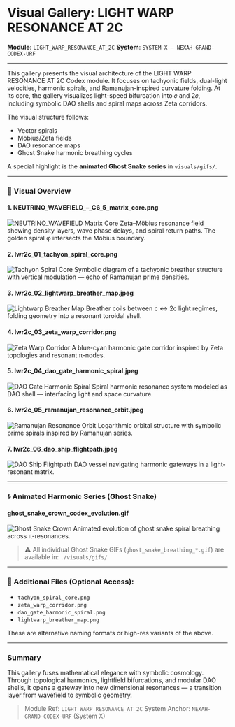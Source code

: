 # Visual Gallery: LIGHT WARP RESONANCE AT 2C

**Module**: `LIGHT_WARP_RESONANCE_AT_2C`
**System**: `SYSTEM X — NEXAH-GRAND-CODEX-URF`

---

This gallery presents the visual architecture of the LIGHT WARP RESONANCE AT 2C Codex module. It focuses on tachyonic fields, dual-light velocities, harmonic spirals, and Ramanujan-inspired curvature folding. At its core, the gallery visualizes light-speed bifurcation into 𝑐 and 2𝑐, including symbolic DAO shells and spiral maps across Zeta corridors.

The visual structure follows:

* Vector spirals
* Möbius/Zeta fields
* DAO resonance maps
* Ghost Snake harmonic breathing cycles

A special highlight is the **animated Ghost Snake series** in `visuals/gifs/`.

---

### 🌌 Visual Overview

#### 1. NEUTRINO\_WAVEFIELD\_–\_C6\_5\_matrix\_core.png

![NEUTRINO\_WAVEFIELD Matrix Core](./visuals/NEUTRINO_WAVEFIELD_–_C6_5_matrix_core.png)
Zeta–Möbius resonance field showing density layers, wave phase delays, and spiral return paths. The golden spiral φ intersects the Möbius boundary.

#### 2. lwr2c\_01\_tachyon\_spiral\_core.png

![Tachyon Spiral Core](./visuals/lwr2c_01_tachyon_spiral_core.png)
Symbolic diagram of a tachyonic breather structure with vertical modulation — echo of Ramanujan prime densities.

#### 3. lwr2c\_02\_lightwarp\_breather\_map.jpeg

![Lightwarp Breather Map](./visuals/lwr2c_02_lightwarp_breather_map.jpeg)
Breather coils between c ↔ 2c light regimes, folding geometry into a resonant toroidal shell.

#### 4. lwr2c\_03\_zeta\_warp\_corridor.png

![Zeta Warp Corridor](./visuals/lwr2c_03_zeta_warp_corridor.png)
A blue-cyan harmonic gate corridor inspired by Zeta topologies and resonant π-nodes.

#### 5. lwr2c\_04\_dao\_gate\_harmonic\_spiral.jpeg

![DAO Gate Harmonic Spiral](./visuals/lwr2c_04_dao_gate_harmonic_spiral.jpeg)
Spiral harmonic resonance system modeled as DAO shell — interfacing light and space curvature.

#### 6. lwr2c\_05\_ramanujan\_resonance\_orbit.jpeg

![Ramanujan Resonance Orbit](./visuals/lwr2c_05_ramanujan_resonance_orbit.jpeg)
Logarithmic orbital structure with symbolic prime spirals inspired by Ramanujan series.

#### 7. lwr2c\_06\_dao\_ship\_flightpath.jpeg

![DAO Ship Flightpath](./visuals/lwr2c_06_dao_ship_flightpath.jpeg)
DAO vessel navigating harmonic gateways in a light-resonant matrix.

---

### 🌀 Animated Harmonic Series (Ghost Snake)

#### ghost\_snake\_crown\_codex\_evolution.gif

![Ghost Snake Crown](./visuals/gifs/ghost_snake_crown_codex_evolution.gif)
Animated evolution of ghost snake spiral breathing across π-resonances.

> ⚠️ All individual Ghost Snake GIFs (`ghost_snake_breathing_*.gif`) are available in:
> `./visuals/gifs/`

---

### 🔗 Additional Files (Optional Access):

* `tachyon_spiral_core.png`
* `zeta_warp_corridor.png`
* `dao_gate_harmonic_spiral.png`
* `lightwarp_breather_map.png`

These are alternative naming formats or high-res variants of the above.

---

### Summary

This gallery fuses mathematical elegance with symbolic cosmology. Through topological harmonics, lightfield bifurcations, and modular DAO shells, it opens a gateway into new dimensional resonances — a transition layer from wavefield to symbolic geometry.

> Module Ref: `LIGHT_WARP_RESONANCE_AT_2C`
> System Anchor: `NEXAH-GRAND-CODEX-URF` (System X)
